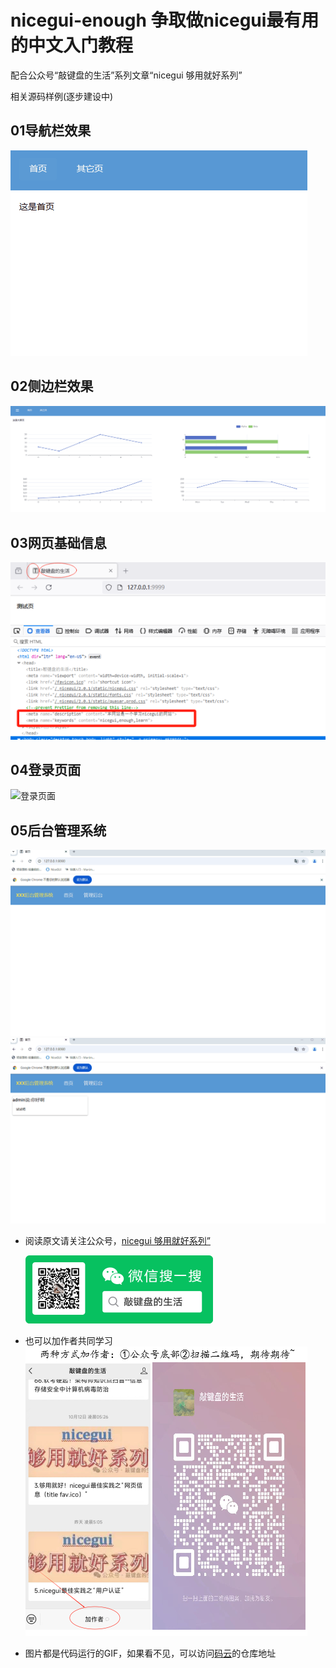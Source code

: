 # nicegui-enough 争取做nicegui最有用的中文入门教程

配合公众号“敲键盘的生活”系列文章“nicegui 够用就好系列”

相关源码样例(逐步建设中)

## 01导航栏效果

![导航栏](01导航栏/菜单栏.gif)

## 02侧边栏效果

![侧边栏](02侧边栏/侧边栏.gif)

## 03网页基础信息

![基础信息](03网页基础信息/基础信息.png)

## 04登录页面

![登录页面](04登录页面/登录页面.gif)

## 05后台管理系统

![后台管理系统part1](05管理后台/后台管理系统（一）.gif)
![后台管理系统part2](05管理后台/后台管理系统（一.2）.gif)

- 阅读原文请关注公众号，[nicegui 够用就好系列”](https://mp.weixin.qq.com/mp/appmsgalbum?__biz=Mzg5NjQzNTg5OA==&action=getalbum&album_id=3621183102564827145#wechat_redirect)

  ![1729042605847](image/README/1729042605847.png)
- 也可以加作者共同学习
  ![1729042310838](image/README/1729042310838.png)
- 图片都是代码运行的GIF，如果看不见，可以访问[码云](https://gitee.com/thekingofhero/nicegui-enough)的仓库地址
